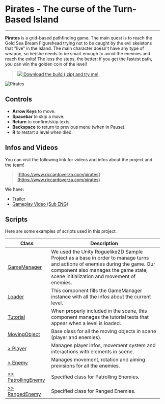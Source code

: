 # Pirates - The curse of the Turn-Based Island
---
**Pirates** is a grid-based pathfinding game. The main quest is to reach the Gold Sea Bream Figurehead trying not to be caught by the evil skeletons that "live" in the Island.
The main character doesn't have any type of weapon, so he/she needs to be smart enough to avoid the enemies and reach the exits! The less the steps, the better: if you get the fastest path, you can win the golden coin of the level!


> [![](http://dl1.cbsistatic.com/i/r/2016/09/29/3cbdb32a-56f7-4c40-af96-a81379be93bb/thumbnail/32x32/f052b3326ac6ffd185296169cd4a8e2b/imgingest-3839042575700168882.png) Download the build (.zip) and try me!](https://drive.google.com/open?id=155v6cUe1yLnCDMd2HfPySx6nHVPwYymc)

![Pirates](https://static.wixstatic.com/media/639397_50e68451882341398c96e84d8af35d0c~mv2.png/v1/fill/w_710,h_400,al_c,usm_0.66_1.00_0.01/639397_50e68451882341398c96e84d8af35d0c~mv2.png)

## Controls

* **Arrow Keys** to move.
* **Spacebar** to skip a move.
* **Return** to confirm/skip texts.
* **Backspace** to return to previous menu (when in Pause).
* **R** to restart a level when died.

## Infos and Videos
You can visit the following link for videos and infos about the project and the team!
> [https://www.riccardoverza.com/pirates](https://www.riccardoverza.com/pirates)

We have:

* [Trailer](https://youtu.be/gTXLC-PbWbY)
* [Gameplay Video (Sub ENG)](https://youtu.be/J-8YwkhzeuU)

## Scripts
Here are some examples of scripts used in this project.

| Class | Description |
| ----- | ----------- |
| [GameManager](https://github.com/CabbageWarrior/Pirates/blob/master/Assets/0_ProjectData/Scripts/GameManager.cs) | We used the Unity Roguelike2D Sample Project as a base in order to manage turns and actions of enemies during the game. Our component also manages the game state, scene initialization and movement of enemies. |
| [Loader](https://github.com/CabbageWarrior/Pirates/blob/master/Assets/0_ProjectData/Scripts/Loader.cs) | This component fills the GameManager instance with all the infos about the current level. |
| [Tutorial](https://github.com/CabbageWarrior/Pirates/blob/master/Assets/0_ProjectData/Scripts/Tutorial.cs) | When properly included in the scene, this component manages the tutorial texts that appear when a level is loaded. |
| [MovingObject](https://github.com/CabbageWarrior/Pirates/blob/master/Assets/0_ProjectData/Scripts/MovingObject.cs) | Base class for all the moving objects in scene (player and enemies). |
| [> Player](https://github.com/CabbageWarrior/Pirates/blob/master/Assets/0_ProjectData/Scripts/Player.cs) | Manages player infos, movement system and interactions with elements in scene. |
| [> Enemy](https://github.com/CabbageWarrior/Pirates/blob/master/Assets/0_ProjectData/Scripts/Enemies/Enemy.cs) | Manages movement, rotation and aiming previsions for all the enemies. |
| [>> PatrollingEnemy](https://github.com/CabbageWarrior/Pirates/blob/master/Assets/0_ProjectData/Scripts/Enemies/PatrollingEnemy.cs) | Specified class for Patrolling Enemies. |
| [>> RangedEnemy](https://github.com/CabbageWarrior/Pirates/blob/master/Assets/0_ProjectData/Scripts/Enemies/RangedEnemy.cs) | Specified class for Ranged Enemies. |
